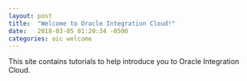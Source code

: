 ```yaml
---
layout: post
title:  "Welcome to Oracle Integration Cloud!"
date:   2018-03-05 01:20:34 -0500
categories: oic welcome
---
```

This site contains tutorials to help introduce you to Oracle Integration Cloud. 